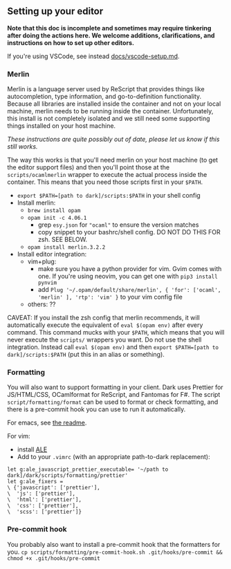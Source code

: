 ## Setting up your editor

**Note that this doc is incomplete and sometimes may require tinkering after
doing the actions here. We welcome additions, clarifications, and instructions
on how to set up other editors.**

If you're using VSCode, see instead [docs/vscode-setup.md](docs/vscode-setup.md).

### Merlin

Merlin is a language server used by ReScript that provides things like
autocompletion, type information, and go-to-definition functionality. Because
all libraries are installed inside the container and not on your local
machine, merlin needs to be running inside the container. Unfortunately, this
install is not completely isolated and we still need some supporting things
installed on your host machine.

_These instructions are quite possibly out of date, please let us know if this still works._

The way this works is that you'll need merlin on your host machine (to get the editor
support files) and then you'll point those at the `scripts/ocamlmerlin` wrapper
to execute the actual process inside the container. This means that you need
those scripts first in your `$PATH`.

- `export $PATH=[path to dark]/scripts:$PATH` in your shell config
- Install merlin:
  - `brew install opam`
  - `opam init -c 4.06.1`
    - grep `esy.json` for `"ocaml"` to ensure the version matches
    - copy snippet to your bashrc/shell config. DO NOT DO THIS FOR zsh. SEE BELOW.
  - `opam install merlin.3.2.2`
- Install editor integration:
  - vim+plug:
    - make sure you have a python provider for vim. Gvim comes with one. If you're using neovim, you can get one with `pip3 install pynvim`
    - add `Plug '~/.opam/default/share/merlin', { 'for': ['ocaml', 'merlin' ], 'rtp': 'vim' }` to your vim config file
  - others: ??

CAVEAT: If you install the zsh config that merlin recommends, it will
automatically execute the equivalent of `eval $(opam env)` after every command.
This command mucks with your `$PATH`, which means that you will never execute
the `scripts/` wrappers you want. Do not use the shell integration. Instead
call `eval $(opam env)` and then `export $PATH=[path to dark]/scripts:$PATH` (put
this in an alias or something).

### Formatting

You will also want to support formatting in your client. Dark uses Prettier for
JS/HTML/CSS, OCamlformat for ReScript, and Fantomas for F#. The script
`script/formatting/format` can be used to format or check formatting, and there is a
pre-commit hook you can use to run it automatically.

For emacs, see [the
readme](https://github.com/ocaml-ppx/ocamlformat#emacs-setup).

For vim:

- install [ALE](https://github.com/w0rp/ale)
- Add to your `.vimrc` (with an appropriate path-to-dark replacement):

```
let g:ale_javascript_prettier_executable= '~/path to dark]/dark/scripts/formatting/prettier'
let g:ale_fixers =
\ {'javascript': ['prettier'],
\  'js': ['prettier'],
\  'html': ['prettier'],
\  'css': ['prettier'],
\  'scss': ['prettier']}
```

### Pre-commit hook

You probably also want to install a pre-commit hook that the formatters for
you.
`cp scripts/formatting/pre-commit-hook.sh .git/hooks/pre-commit && chmod +x .git/hooks/pre-commit`
